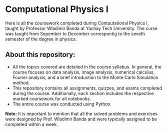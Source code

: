 # Computational Physics I
Here is all the coursework completed during Computational Physics I, taught by Professor Wladimir Banda at Yachay Tech University. The curse was taught from Sepember to December correspontig to the seveth semester of the degree in physics.
## About this repository:
- All the topics covered are detailed in the course syllabus. In general, the course focuses on data analysis, image analysis, numerical calculus, Fourier analysis, and a brief introduction to the Monte Carlo Simulation method.
- This repository contains all assignments, quizzes, and exams completed during the course. Additionally, each section includes the respective marked coursework for all notebooks.
- The entire course was conducted using Python.

**Note:** It is important to mention that all the solved problems and exercises were designed by Prof. Wladimir Banda and were typically assigned to be completed within a week.
